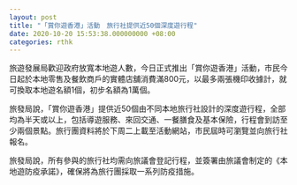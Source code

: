 ```yaml
---
layout: post
title: "「賞你遊香港」活動　旅行社提供近50個深度遊行程"
date: 2020-10-20 15:53:38.000000000 +08:00
categories: rthk
---
```


旅遊發展局歡迎政府放寬本地遊人數，今日正式推出「賞你遊香港」活動，市民今日起於本地零售及餐飲商戶的實體店舖消費滿800元，以最多兩張機印收據計，就可換取本地遊名額1個，初步名額為1萬個。

旅發局說，「賞你遊香港」提供近50個由不同本地旅行社設計的深度遊行程，全部均為半天或以上，包括導遊服務、來回交通、一餐膳食及基本保險，行程會到訪至少兩個景點。旅行團資料將於下周二上載至活動網站，市民屆時可瀏覽並向旅行社報名。

旅發局說，所有參與的旅行社均需向旅議會登記行程，並簽署由旅議會制定的《本地遊防疫承諾》，確保將為旅行團採取一系列防疫措施。
